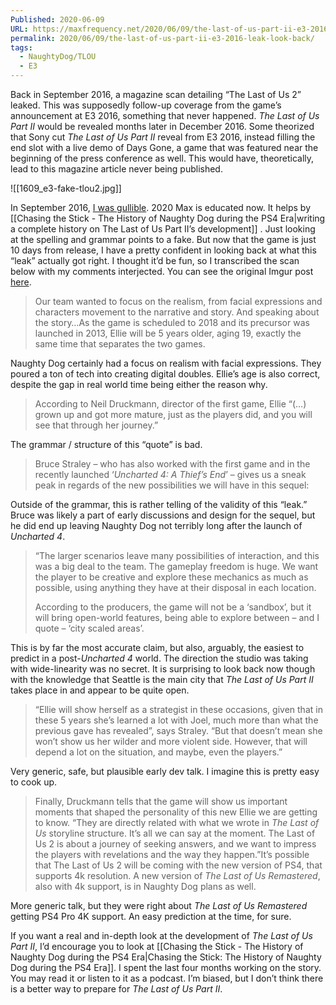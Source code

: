 ```yaml
---
Published: 2020-06-09
URL: https://maxfrequency.net/2020/06/09/the-last-of-us-part-ii-e3-2016-leak-look-back/
permalink: 2020/06/09/the-last-of-us-part-ii-e3-2016-leak-look-back/
tags:
  - NaughtyDog/TLOU
  - E3
---
```

Back in September 2016, a magazine scan detailing “The Last of Us 2” leaked. This was supposedly follow-up coverage from the game’s announcement at E3 2016, something that never happened. *The Last of Us Part II* would be revealed months later in December 2016. Some theorized that Sony cut *The Last of Us Part II* reveal from E3 2016, instead filling the end slot with a live demo of Days Gone, a game that was featured near the beginning of the press conference as well. This would have, theoretically, lead to this magazine article never being published.

![[1609_e3-fake-tlou2.jpg]]

In September 2016, [I was gullible](https://twitter.com/MaxRoberts143/status/776198507472556032). 2020 Max is educated now. It helps by [[Chasing the Stick - The History of Naughty Dog during the PS4 Era|writing a complete history on The Last of Us Part II’s development]] . Just looking at the spelling and grammar points to a fake. But now that the game is just 10 days from release, I have a pretty confident in looking back at what this “leak” actually got right. I thought it’d be fun, so I transcribed the scan below with my comments interjected. You can see the original Imgur post [here](https://imgur.com/ni22cM3).

> Our team wanted to focus on the realism, from facial expressions and characters movement to the narrative and story. And speaking about the story…As the game is scheduled to 2018 and its precursor was launched in 2013, Ellie will be 5 years older, aging 19, exactly the same time that separates the two games.

Naughty Dog certainly had a focus on realism with facial expressions. They poured a ton of tech into creating digital doubles. Ellie’s age is also correct, despite the gap in real world time being either the reason why.

> According to Neil Druckmann, director of the first game, Ellie “(…) grown up and got more mature, just as the players did, and you will see that through her journey.”

The grammar / structure of this “quote” is bad.

> Bruce Straley – who has also worked with the first game and in the recently launched ‘*Uncharted 4: A Thief’s End*’ – gives us a sneak peak in regards of the new possibilities we will have in this sequel:

Outside of the grammar, this is rather telling of the validity of this “leak.” Bruce was likely a part of early discussions and design for the sequel, but he did end up leaving Naughty Dog not terribly long after the launch of *Uncharted 4*.

> “The larger scenarios leave many possibilities of interaction, and this was a big deal to the team. The gameplay freedom is huge. We want the player to be creative and explore these mechanics as much as possible, using anything they have at their disposal in each location.
> 
> According to the producers, the game will not be a ‘sandbox’, but it will bring open-world features, being able to explore between – and I quote – ‘city scaled areas’.

This is by far the most accurate claim, but also, arguably, the easiest to predict in a post-*Uncharted 4* world. The direction the studio was taking with wide-linearity was no secret. It is surprising to look back now though with the knowledge that Seattle is the main city that *The Last of Us Part II* takes place in and appear to be quite open.

> “Ellie will show herself as a strategist in these occasions, given that in these 5 years she’s learned a lot with Joel, much more than what the previous gave has revealed”, says Straley. “But that doesn’t mean she won’t show us her wilder and more violent side. However, that will depend a lot on the situation, and maybe, even the players.”

Very generic, safe, but plausible early dev talk. I imagine this is pretty easy to cook up.

> Finally, Druckmann tells that the game will show us important moments that shaped the personality of this new Ellie we are getting to know. “They are directly related with what we wrote in *The Last of Us* storyline structure. It’s all we can say at the moment. The Last of Us 2 is about a journey of seeking answers, and we want to impress the players with revelations and the way they happen.”It’s possible that The Last of Us 2 will be coming with the new version of PS4, that supports 4k resolution. A new version of *The Last of Us Remastered*, also with 4k support, is in Naughty Dog plans as well.

More generic talk, but they were right about *The Last of Us Remastered* getting PS4 Pro 4K support. An easy prediction at the time, for sure.

If you want a real and in-depth look at the development of *The Last of Us Part II*, I’d encourage you to look at [[Chasing the Stick - The History of Naughty Dog during the PS4 Era|Chasing the Stick: The History of Naughty Dog during the PS4 Era]]. I spent the last four months working on the story. You may read it or listen to it as a podcast. I’m biased, but I don’t think there is a better way to prepare for *The Last of Us Part II*.